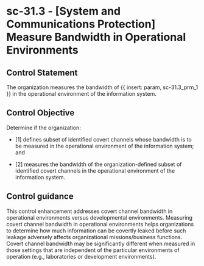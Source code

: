 # sc-31.3 - \[System and Communications Protection\] Measure Bandwidth in Operational Environments

## Control Statement

The organization measures the bandwidth of {{ insert: param, sc-31.3_prm_1 }} in the operational environment of the information system.

## Control Objective

Determine if the organization:

- \[1\] defines subset of identified covert channels whose bandwidth is to be measured in the operational environment of the information system; and

- \[2\] measures the bandwidth of the organization-defined subset of identified covert channels in the operational environment of the information system.

## Control guidance

This control enhancement addresses covert channel bandwidth in operational environments versus developmental environments. Measuring covert channel bandwidth in operational environments helps organizations to determine how much information can be covertly leaked before such leakage adversely affects organizational missions/business functions. Covert channel bandwidth may be significantly different when measured in those settings that are independent of the particular environments of operation (e.g., laboratories or development environments).
